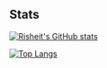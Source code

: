 ## Stats
[![Risheit's GitHub stats](https://github-readme-stats.vercel.app/api?username=risheit&theme=dark)](https://github.com/anuraghazra/github-readme-stats)

[![Top Langs](https://github-readme-stats.vercel.app/api/top-langs/?username=risheit&layout=compact&theme=dark&langs_count=10)](https://github.com/anuraghazra/github-readme-stats)
